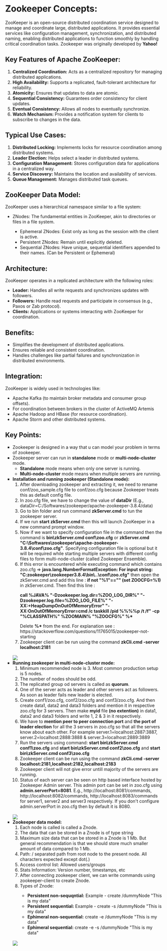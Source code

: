 # Zookeeper Concepts:
ZooKeeper is an open-source distributed coordination service designed to manage and coordinate large, distributed applications. 
It provides essential services like configuration management, synchronization, and distributed naming, enabling distributed applications 
to function smoothly by handling critical coordination tasks. Zookeeper was originally developed by **Yahoo!**

## Key Features of Apache ZooKeeper:
<ol>
  <li><b>Centralized Coordination:</b> Acts as a centralized repository for managing distributed applications.</li>
  <li><b>High Availability:</b> Supports a replicated, fault-tolerant architecture for reliability.</li>
  <li><b>Atomicity:</b> Ensures that updates to data are atomic.</li>
  <li><b>Sequential Consistency:</b> Guarantees order consistency for client updates.</li>
  <li><b>Eventual Consistency:</b> Allows all nodes to eventually synchronize.</li>
  <li><b>Watch Mechanism:</b> Provides a notification system for clients to subscribe to changes in the data.</li>
</ol>

## Typical Use Cases:
<ol>
<li><b>Distributed Locking:</b> Implements locks for resource coordination among distributed systems.</li>
<li><b>Leader Election:</b> Helps select a leader in distributed systems.</li>
<li><b>Configuration Management:</b> Stores configuration data for applications in a centralized way.</li>
<li><b>Service Discovery:</b> Maintains the location and availability of services.</li>
<li><b>Queue Management:</b> Manages distributed task queues.</li>
</ol>

## ZooKeeper Data Model:
ZooKeeper uses a hierarchical namespace similar to a file system:

<ul>
  <li> ZNodes: The fundamental entities in ZooKeeper, akin to directories or files in a file system.</li>
  <ul>
    <li type="disc"> Ephemeral ZNodes: Exist only as long as the session with the client is active.</li>
    <li type="disc">Persistent ZNodes: Remain until explicitly deleted.</li>
    <li type="disc">Sequential ZNodes: Have unique, sequential identifiers appended to their names. (Can be Persistent or Ephemeral)</li>
  </ul>  
</ul>

## Architecture:
ZooKeeper operates in a replicated architecture with the following roles:<br>
<ul>
  <li><b>Leader:</b> Handles all write requests and synchronizes updates with followers.</li>
  <li><b>Followers:</b> Handle read requests and participate in consensus (e.g., Paxos or Zab protocol).</li>
  <li><b>Clients:</b> Applications or systems interacting with ZooKeeper for coordination.</li>
</ul>

## Benefits:
<ul>
  <li>Simplifies the development of distributed applications.</li>
  <li>Ensures reliable and consistent coordination.</li>
  <li>Handles challenges like partial failures and synchronization in distributed environments.</li>
</ul>
  
## Integration:
ZooKeeper is widely used in technologies like:
<ul>
  <li>Apache Kafka (to maintain broker metadata and consumer group offsets).</li>
  <li>For coordination between brokers in the cluster of ActiveMQ Artemis</li>
  <li>Apache Hadoop and HBase (for resource coordination).</li>
  <li>Apache Storm and other distributed systems.</li>
</ul>

## Key Points:
<ul>
  <li type="square">Zookeeper is designed in a way that u can model your problem in terms of zookeeper.</li>
  <li type="square">Zookeeper server can run in <b>standalone</b> mode or <b>multi-node-cluster</b> mode.
    <ul>
      <li type = "circle"><b>Standalone</b> mode means when only one server is running.</li>
      <li type = "circle"><b>Multi-node-cluster</b> mode means when multiple servers are running.</li>
    </ul></li>
  <li type="square"><b>Installation and running zookeeper (Standalone mode):</b>
    <ol>
      <li>After downloading zookeeper and extracting it, we need to rename conf/zoo_sample.cfg file to conf/zoo.cfg because Zookeeper treats this as default config file.</li> 
      <li>In zoo.cfg file, we have to change the value of <b>dataDir</b> (E.g., dataDir=C:/Softwares/zookeeper/apache-zookeeper-3.8.4/data)</li>
      <li>Go to bin folder and run command <b>zkServer.cmd</b> to tun the zookeeper server.</li>
      <li>If we run <b>start zkServer.cmd</b> then this will launch ZooKeeper in a new command prompt window.</li>
      <li>Now if we want to specify configuration file in the command then the command is <b>bin\zkServer.cmd conf\zoo.cfg</b> or <b>zkServer.cmd "C:\Softwares\zookeeper\apache-zookeeper-3.8.4\conf\zoo.cfg"</b>. Specifying configuration file is optional but it will be required while starting multiple servers with different config files to form multi-node-cluster (called Zookeeper Ensemble).</li>
      <li>If this error is encountered while executing command which contains zoo.cfg => <b>java.lang.NumberFormatException: For input string: "C:zookeeper\zookeeper3.8.4\bin\..\conf\zoo.cfg"</b> then open the zkServer.cmd and add this line : <b>if not "%1"=="" (set ZOOCFG=%1)</b> in zkServer.cmd. Then find this line : <br><b><p>call %JAVA% "-Dzookeeper.log.dir=%ZOO_LOG_DIR%" "-Dzookeeper.log.file=%ZOO_LOG_FILE%" "-XX:+HeapDumpOnOutOfMemoryError" "-XX:OnOutOfMemoryError=cmd /c taskkill /pid %%%%p /t /f" -cp "%CLASSPATH%" %ZOOMAIN% "%ZOOCFG%" %*</p></b> Delete <b>%*</b> from the end. For explanation see : https://stackoverflow.com/questions/11765015/zookeeper-not-starting</li>
      <li>Zookeeper client can be run using the command <b>zkCli.cmd -server localhost:2181</b></li>
    </ol><br>
    <img src="https://github.com/aman-1998/Zookeeper_Concepts/blob/main/images/zookeeper_client_server.png"/>
  </li>
  <li type="square"><b>Running zookeeper in multi-node-cluster mode:</b>
    <ol>
      <li>Minimum recommended node is 3. Most common production setup is 5 nodes.</li>
      <li>The number of nodes should be odd.</li>
      <li>The replicated group od servers is called as <b>quorum</b>.</li>
      <li>One of the server acts as leader and other servers act as followers. As soon as leader fails new leader is elected.</li>
      <li>Create conf1/zoo.cfg, conf2/zoo.cfg and conf3/zoo.cfg. And then create data1, data2 and data3 folders and mention it in respective zoo.cfg for 3 servers. Then make <b>myid</b> file <b>(no extention)</b> in data1, data2 and data3 folders and write 1, 2 & 3 in it respectively.</li>
      <li>We have to <b>mention peer to peer connection port</b> and <b>the port of leader election</b> for all the 3 servers in zoo.cfg so that all the servers know about each other. For example server.1=localhost:2887:3887, server.2=localhost:2888:3888 & server.3=localhost:2889:3889</li>
      <li>Run the servers using command: <b>start bin\zkServer.cmd conf1\zoo.cfg</b> and <b>start bin\zkServer.cmd conf2\zoo.cfg</b> and <b>start bin\zkServer.cmd conf3\zoo.cfg</b></li>
      <li>Zookeeper client can be run using the command <b>zkCli.cmd -server localhost:2181,localhost:2182,localhost:2183</b></li>
      <li>Zookeeper client will not give error untill majority of the servers are running.</li>
      <li>Status of each server can be seen on http based interface hosted by Zookeeper Admin server. This admin port can be set in zoo.cfg using <b>admin.serverPort=8081</b>. E.g., http://localhost:8081/commands, http://localhost:8082/commands, http://localhost:8083/commands for server1, server2 and server3 respectively. If you don't configure admin.serverPort in zoo.cfg then by default it is 8080.</li>
    </ol><br>
    <img src="https://github.com/aman-1998/Zookeeper_Concepts/blob/main/images/Zookeeper_Multi_Node_Server.png"/>
  </li>
  <li type="square"><b>Zookeeper data model:</b> 
    <ol>
      <li>Each node is called is called a Znode.</li>
      <li>The data that can be stored in a Znode is of type string</li>
      <li>Maximum size data that can be stored in a Znode is 1 Mb. But general recommendation is that we should store much smaller amount of data compared to 1 Mb.</li>
      <li>Path: / separated path from root node to the present node. All characters expected except dot(.)</li>
      <li>Access control list: Allowed users/groups</li>
      <li>Stats Information: Version number, timestamps, etc</li>
      <li>After connecting zookeeper client, we can write commands using zookeeper-client to create Znode.</li>
      <li>Types of Znode:</li>
      <ul>
        <li type="circle"><b>Persistent non-sequqntial:</b> Example - create /dummyNode "This is my data"</li>
        <li type="circle"><b>Persistent sequential:</b> Example - create -s /dummyNode "This is my data"</li>
        <li type="circle"><b>Ephimeral non-sequential:</b> create -e /dummyNode "This is my data"</li>
        <li type="circle"><b>Ephimeral sequential:</b> create -e -s /dummyNode "This is my data"</li>
      </ul>
    </ol><br>
    <img src="https://github.com/aman-1998/Zookeeper_Concepts/blob/main/images/Znode_datamodel.png"/>
  </li>
</ul>
